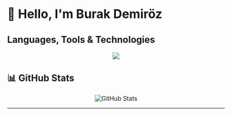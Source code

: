 

# 👋 Hello, I'm Burak Demiröz

## Languages, Tools & Technologies

<p align="center"> <img src="https://skillicons.dev/icons?i=python,js,nodejs,html,css,ros,docker,opencv,tensorflow,pytorch,linux,kali,ubuntu&theme=dark" /> </p>

## 📊 GitHub Stats

<p align="center">
  <img src="https://github-readme-stats.vercel.app/api?username=Burak1320demiroz&show_icons=true&theme=radical" alt="GitHub Stats" />
</p>

---
